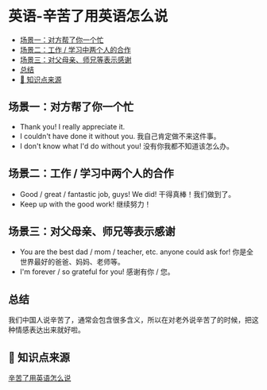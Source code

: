 # 英语-辛苦了用英语怎么说

  - [场景一：对方帮了你一个忙](#%E5%9C%BA%E6%99%AF%E4%B8%80%E5%AF%B9%E6%96%B9%E5%B8%AE%E4%BA%86%E4%BD%A0%E4%B8%80%E4%B8%AA%E5%BF%99)
  - [场景二：工作 / 学习中两个人的合作](#%E5%9C%BA%E6%99%AF%E4%BA%8C%E5%B7%A5%E4%BD%9C--%E5%AD%A6%E4%B9%A0%E4%B8%AD%E4%B8%A4%E4%B8%AA%E4%BA%BA%E7%9A%84%E5%90%88%E4%BD%9C)
  - [场景三：对父母亲、师兄等表示感谢](#%E5%9C%BA%E6%99%AF%E4%B8%89%E5%AF%B9%E7%88%B6%E6%AF%8D%E4%BA%B2%E5%B8%88%E5%85%84%E7%AD%89%E8%A1%A8%E7%A4%BA%E6%84%9F%E8%B0%A2)
  - [总结](#%E6%80%BB%E7%BB%93)
  - [🙏 知识点来源](#-%E7%9F%A5%E8%AF%86%E7%82%B9%E6%9D%A5%E6%BA%90)

## 场景一：对方帮了你一个忙
* Thank you! I really appreciate it.
* I couldn't have done it without you. 我自己肯定做不来这件事。
* I don't know what I'd do without you! 没有你我都不知道该怎么办。

## 场景二：工作 / 学习中两个人的合作
* Good / great / fantastic job, guys! We did! 干得真棒！我们做到了。
* Keep up with the good work! 继续努力！


## 场景三：对父母亲、师兄等表示感谢
* You are the best dad / mom / teacher, etc. anyone could ask for! 你是全世界最好的爸爸、妈妈、老师等。
* I'm forever / so grateful for you! 感谢有你 / 您。

## 总结
我们中国人说辛苦了，通常会包含很多含义，所以在对老外说辛苦了的时候，把这种情感表达出来就好啦。

## 🙏 知识点来源
[辛苦了用英语怎么说](https://www.youtube.com/watch?v=KQqbI11jAJU)